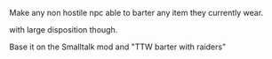 Make any non hostile npc able to barter any item they currently wear.

with large disposition though.

Base it on the Smalltalk mod
and "TTW barter with raiders"